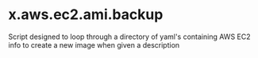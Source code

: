 # x.aws.ec2.ami.backup
Script designed to loop through a directory of yaml's containing AWS EC2 info to create a new image when given a description
